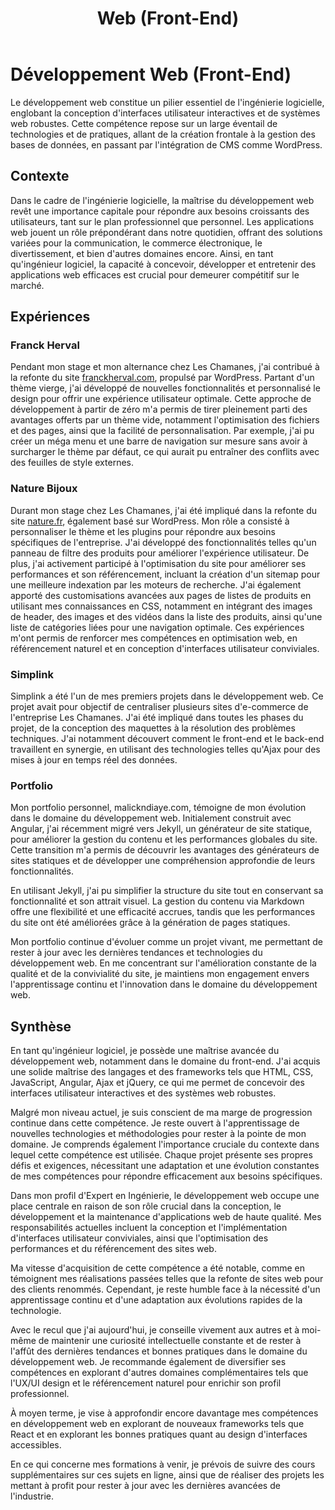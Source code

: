 ﻿---
layout: post
title:  "Web (Front-End)"
tags: avancé web
img: "/assets/images/skills/web-front.webp"
realisations:
  - simplink
---

# Développement Web (Front-End)

<!-- BEGIN_EXCERPT -->
Le développement web constitue un pilier essentiel de l'ingénierie logicielle, englobant la conception d'interfaces utilisateur interactives et de systèmes web robustes. Cette compétence repose sur un large éventail de technologies et de pratiques, allant de la création frontale à la gestion des bases de données, en passant par l'intégration de CMS comme WordPress.
<!-- END_EXCERPT -->

## Contexte

Dans le cadre de l'ingénierie logicielle, la maîtrise du développement web revêt une importance capitale pour répondre aux besoins croissants des utilisateurs, tant sur le plan professionnel que personnel. Les applications web jouent un rôle prépondérant dans notre quotidien, offrant des solutions variées pour la communication, le commerce électronique, le divertissement, et bien d'autres domaines encore. Ainsi, en tant qu'ingénieur logiciel, la capacité à concevoir, développer et entretenir des applications web efficaces est crucial pour demeurer compétitif sur le marché.

## Expériences

### Franck Herval

Pendant mon stage et mon alternance chez Les Chamanes, j'ai contribué à la refonte du site [franckherval.com](https://www.franckherval.com/fr/), propulsé par WordPress. Partant d'un thème vierge, j'ai développé de nouvelles fonctionnalités et personnalisé le design pour offrir une expérience utilisateur optimale. Cette approche de développement à partir de zéro m'a permis de tirer pleinement parti des avantages offerts par un thème vide, notamment l'optimisation des fichiers et des pages, ainsi que la facilité de personnalisation. Par exemple, j'ai pu créer un méga menu et une barre de navigation sur mesure sans avoir à surcharger le thème par défaut, ce qui aurait pu entraîner des conflits avec des feuilles de style externes.

### Nature Bijoux

Durant mon stage chez Les Chamanes, j'ai été impliqué dans la refonte du site [nature.fr](https://www.nature.fr/fr/), également basé sur WordPress. Mon rôle a consisté à personnaliser le thème et les plugins pour répondre aux besoins spécifiques de l'entreprise. J'ai développé des fonctionnalités telles qu'un panneau de filtre des produits pour améliorer l'expérience utilisateur. De plus, j'ai activement participé à l'optimisation du site pour améliorer ses performances et son référencement, incluant la création d'un sitemap pour une meilleure indexation par les moteurs de recherche. J'ai également apporté des customisations avancées aux pages de listes de produits en utilisant mes connaissances en CSS, notamment en intégrant des images de header, des images et des vidéos dans la liste des produits, ainsi qu'une liste de catégories liées pour une navigation optimale. Ces expériences m'ont permis de renforcer mes compétences en optimisation web, en référencement naturel et en conception d'interfaces utilisateur conviviales.

### Simplink

Simplink a été l'un de mes premiers projets dans le développement web. Ce projet avait pour objectif de centraliser plusieurs sites d'e-commerce de l'entreprise Les Chamanes. J'ai été impliqué dans toutes les phases du projet, de la conception des maquettes à la résolution des problèmes techniques. J'ai notamment découvert comment le front-end et le back-end travaillent en synergie, en utilisant des technologies telles qu'Ajax pour des mises à jour en temps réel des données.

### Portfolio

Mon portfolio personnel, malickndiaye.com, témoigne de mon évolution dans le domaine du développement web. Initialement construit avec Angular, j'ai récemment migré vers Jekyll, un générateur de site statique, pour améliorer la gestion du contenu et les performances globales du site. Cette transition m'a permis de découvrir les avantages des générateurs de sites statiques et de développer une compréhension approfondie de leurs fonctionnalités.

En utilisant Jekyll, j'ai pu simplifier la structure du site tout en conservant sa fonctionnalité et son attrait visuel. La gestion du contenu via Markdown offre une flexibilité et une efficacité accrues, tandis que les performances du site ont été améliorées grâce à la génération de pages statiques.

Mon portfolio continue d'évoluer comme un projet vivant, me permettant de rester à jour avec les dernières tendances et technologies du développement web. En me concentrant sur l'amélioration constante de la qualité et de la convivialité du site, je maintiens mon engagement envers l'apprentissage continu et l'innovation dans le domaine du développement web.

## Synthèse

En tant qu'ingénieur logiciel, je possède une maîtrise avancée du développement web, notamment dans le domaine du front-end. J'ai acquis une solide maîtrise des langages et des frameworks tels que HTML, CSS, JavaScript, Angular, Ajax et jQuery, ce qui me permet de concevoir des interfaces utilisateur interactives et des systèmes web robustes.

Malgré mon niveau actuel, je suis conscient de ma marge de progression continue dans cette compétence. Je reste ouvert à l'apprentissage de nouvelles technologies et méthodologies pour rester à la pointe de mon domaine. Je comprends également l'importance cruciale du contexte dans lequel cette compétence est utilisée. Chaque projet présente ses propres défis et exigences, nécessitant une adaptation et une évolution constantes de mes compétences pour répondre efficacement aux besoins spécifiques.

Dans mon profil d'Expert en Ingénierie, le développement web occupe une place centrale en raison de son rôle crucial dans la conception, le développement et la maintenance d'applications web de haute qualité. Mes responsabilités actuelles incluent la conception et l'implémentation d'interfaces utilisateur conviviales, ainsi que l'optimisation des performances et du référencement des sites web.

Ma vitesse d'acquisition de cette compétence a été notable, comme en témoignent mes réalisations passées telles que la refonte de sites web pour des clients renommés. Cependant, je reste humble face à la nécessité d'un apprentissage continu et d'une adaptation aux évolutions rapides de la technologie.

Avec le recul que j'ai aujourd'hui, je conseille vivement aux autres et à moi-même de maintenir une curiosité intellectuelle constante et de rester à l'affût des dernières tendances et bonnes pratiques dans le domaine du développement web. Je recommande également de diversifier ses compétences en explorant d'autres domaines complémentaires tels que l'UX/UI design et le référencement naturel pour enrichir son profil professionnel.

À moyen terme, je vise à approfondir encore davantage mes compétences en développement web en explorant de nouveaux frameworks tels que React et en explorant les bonnes pratiques quant au design d'interfaces accessibles.

En ce qui concerne mes formations à venir, je prévois de suivre des cours supplémentaires sur ces sujets en ligne, ainsi que de réaliser des projets les mettant à profit pour rester à jour avec les dernières avancées de l'industrie.